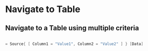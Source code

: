# Navigate to Table
## Navigate to a Table using multiple criteria

```c#

= Source{ [ Column1 = "Value1", Column2 = "Value2" ] } [Data]

```
